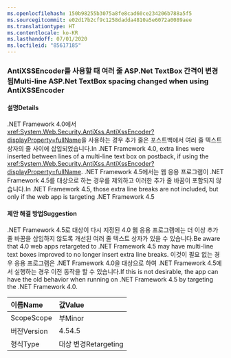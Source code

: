 ```yaml
---
ms.openlocfilehash: 150b98255b3075a8fe8cad60ce234206b788a5f5
ms.sourcegitcommit: e02d17b2cf9c1258dadda4810a5e6072a0089aee
ms.translationtype: HT
ms.contentlocale: ko-KR
ms.lasthandoff: 07/01/2020
ms.locfileid: "85617185"
---
```

### <a name="multi-line-aspnet-textbox-spacing-changed-when-using-antixssencoder"></a><span data-ttu-id="55d16-101">AntiXSSEncoder를 사용할 때 여러 줄 ASP.Net TextBox 간격이 변경됨</span><span class="sxs-lookup"><span data-stu-id="55d16-101">Multi-line ASP.Net TextBox spacing changed when using AntiXSSEncoder</span></span>

#### <a name="details"></a><span data-ttu-id="55d16-102">설명</span><span class="sxs-lookup"><span data-stu-id="55d16-102">Details</span></span>

<span data-ttu-id="55d16-103">.NET Framework 4.0에서 <xref:System.Web.Security.AntiXss.AntiXssEncoder?displayProperty=fullName>을 사용하는 경우 추가 줄은 포스트백에서 여러 줄 텍스트 상자의 줄 사이에 삽입되었습니다.</span><span class="sxs-lookup"><span data-stu-id="55d16-103">In .NET Framework 4.0, extra lines were inserted between lines of a multi-line text box on postback, if using the <xref:System.Web.Security.AntiXss.AntiXssEncoder?displayProperty=fullName>.</span></span> <span data-ttu-id="55d16-104">.NET Framework 4.5에서는 웹 응용 프로그램이 .NET Framework 4.5를 대상으로 하는 경우를 제외하고 이러한 추가 줄 바꿈이 포함되지 않습니다.</span><span class="sxs-lookup"><span data-stu-id="55d16-104">In .NET Framework 4.5, those extra line breaks are not included, but only if the web app is targeting .NET Framework 4.5</span></span>

#### <a name="suggestion"></a><span data-ttu-id="55d16-105">제안 해결 방법</span><span class="sxs-lookup"><span data-stu-id="55d16-105">Suggestion</span></span>

<span data-ttu-id="55d16-106">.NET Framework 4.5로 대상이 다시 지정된 4.0 웹 응용 프로그램에는 더 이상 추가 줄 바꿈을 삽입하지 않도록 개선된 여러 줄 텍스트 상자가 있을 수 있습니다.</span><span class="sxs-lookup"><span data-stu-id="55d16-106">Be aware that 4.0 web apps retargeted to .NET Framework 4.5 may have multi-line text boxes improved to no longer insert extra line breaks.</span></span> <span data-ttu-id="55d16-107">이것이 필요 없는 경우 응용 프로그램은 .NET Framework 4.0을 대상으로 하여 .NET Framework 4.5에서 실행하는 경우 이전 동작을 할 수 있습니다.</span><span class="sxs-lookup"><span data-stu-id="55d16-107">If this is not desirable, the app  can have the old behavior when running on .NET Framework 4.5 by targeting the .NET Framework 4.0.</span></span>

| <span data-ttu-id="55d16-108">이름</span><span class="sxs-lookup"><span data-stu-id="55d16-108">Name</span></span>    | <span data-ttu-id="55d16-109">값</span><span class="sxs-lookup"><span data-stu-id="55d16-109">Value</span></span>       |
|:--------|:------------|
| <span data-ttu-id="55d16-110">Scope</span><span class="sxs-lookup"><span data-stu-id="55d16-110">Scope</span></span>   | <span data-ttu-id="55d16-111">부</span><span class="sxs-lookup"><span data-stu-id="55d16-111">Minor</span></span>       |
| <span data-ttu-id="55d16-112">버전</span><span class="sxs-lookup"><span data-stu-id="55d16-112">Version</span></span> | <span data-ttu-id="55d16-113">4.5</span><span class="sxs-lookup"><span data-stu-id="55d16-113">4.5</span></span>         |
| <span data-ttu-id="55d16-114">형식</span><span class="sxs-lookup"><span data-stu-id="55d16-114">Type</span></span>    | <span data-ttu-id="55d16-115">대상 변경</span><span class="sxs-lookup"><span data-stu-id="55d16-115">Retargeting</span></span> |
